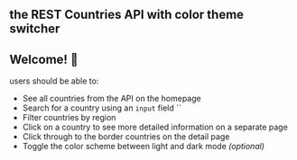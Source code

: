 ## the REST Countries API with color theme switcher

## Welcome! 👋

users should be able to:

- See all countries from the API on the homepage
- Search for a country using an `input` field ``
- Filter countries by region
- Click on a country to see more detailed information on a separate page
- Click through to the border countries on the detail page
- Toggle the color scheme between light and dark mode *(optional)*
